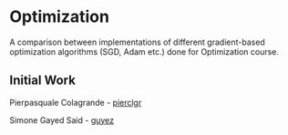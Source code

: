 # Optimization
A comparison between implementations of different gradient-based optimization algorithms (SGD, Adam etc.) done for Optimization course.

## Initial Work
Pierpasquale Colagrande - [pierclgr](https://github.com/pierclgr)

Simone Gayed Said - [guyez](https://github.com/guyez)
